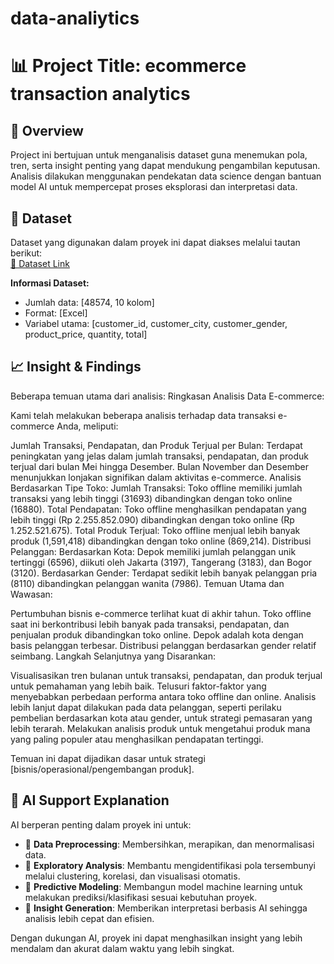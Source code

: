 # data-analiytics


# 📊 Project Title: ecommerce transaction analytics

## 🔎 Overview
Project ini bertujuan untuk menganalisis dataset guna menemukan pola, tren, serta insight penting yang dapat mendukung pengambilan keputusan.  
Analisis dilakukan menggunakan pendekatan data science dengan bantuan model AI untuk mempercepat proses eksplorasi dan interpretasi data.

## 📂 Dataset
Dataset yang digunakan dalam proyek ini dapat diakses melalui tautan berikut:  
[🔗 Dataset Link](https://docs.google.com/spreadsheets/d/118Feeax9xYPh7e6ZrM7WXoYBvRD0qs-r/edit?usp=drive_link&ouid=100417399061074568605&rtpof=true&sd=true)  

**Informasi Dataset:**
- Jumlah data: [48574, 10 kolom]
- Format: [Excel]
- Variabel utama: [customer_id, customer_city, customer_gender, product_price, quantity, total]

## 📈 Insight & Findings
Beberapa temuan utama dari analisis:
Ringkasan Analisis Data E-commerce:

Kami telah melakukan beberapa analisis terhadap data transaksi e-commerce Anda, meliputi:

Jumlah Transaksi, Pendapatan, dan Produk Terjual per Bulan:
Terdapat peningkatan yang jelas dalam jumlah transaksi, pendapatan, dan produk terjual dari bulan Mei hingga Desember.
Bulan November dan Desember menunjukkan lonjakan signifikan dalam aktivitas e-commerce.
Analisis Berdasarkan Tipe Toko:
Jumlah Transaksi: Toko offline memiliki jumlah transaksi yang lebih tinggi (31693) dibandingkan dengan toko online (16880).
Total Pendapatan: Toko offline menghasilkan pendapatan yang lebih tinggi (Rp 2.255.852.090) dibandingkan dengan toko online (Rp 1.252.521.675).
Total Produk Terjual: Toko offline menjual lebih banyak produk (1,591,418) dibandingkan dengan toko online (869,214).
Distribusi Pelanggan:
Berdasarkan Kota: Depok memiliki jumlah pelanggan unik tertinggi (6596), diikuti oleh Jakarta (3197), Tangerang (3183), dan Bogor (3120).
Berdasarkan Gender: Terdapat sedikit lebih banyak pelanggan pria (8110) dibandingkan pelanggan wanita (7986).
Temuan Utama dan Wawasan:

Pertumbuhan bisnis e-commerce terlihat kuat di akhir tahun.
Toko offline saat ini berkontribusi lebih banyak pada transaksi, pendapatan, dan penjualan produk dibandingkan toko online.
Depok adalah kota dengan basis pelanggan terbesar.
Distribusi pelanggan berdasarkan gender relatif seimbang.
Langkah Selanjutnya yang Disarankan:

Visualisasikan tren bulanan untuk transaksi, pendapatan, dan produk terjual untuk pemahaman yang lebih baik.
Telusuri faktor-faktor yang menyebabkan perbedaan performa antara toko offline dan online.
Analisis lebih lanjut dapat dilakukan pada data pelanggan, seperti perilaku pembelian berdasarkan kota atau gender, untuk strategi pemasaran yang lebih terarah.
Melakukan analisis produk untuk mengetahui produk mana yang paling populer atau menghasilkan pendapatan tertinggi.

Temuan ini dapat dijadikan dasar untuk strategi [bisnis/operasional/pengembangan produk].

## 🤖 AI Support Explanation
AI berperan penting dalam proyek ini untuk:
- 🔹 **Data Preprocessing**: Membersihkan, merapikan, dan menormalisasi data.  
- 🔹 **Exploratory Analysis**: Membantu mengidentifikasi pola tersembunyi melalui clustering, korelasi, dan visualisasi otomatis.  
- 🔹 **Predictive Modeling**: Membangun model machine learning untuk melakukan prediksi/klasifikasi sesuai kebutuhan proyek.  
- 🔹 **Insight Generation**: Memberikan interpretasi berbasis AI sehingga analisis lebih cepat dan efisien.  

Dengan dukungan AI, proyek ini dapat menghasilkan insight yang lebih mendalam dan akurat dalam waktu yang lebih singkat.
